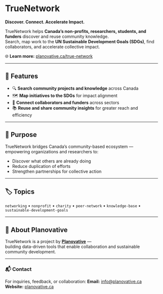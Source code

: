 # TrueNetwork

**Discover. Connect. Accelerate Impact.**

TrueNetwork helps **Canada’s non-profits, researchers, students, and funders** discover and reuse community knowledge.  
Search, map work to the **UN Sustainable Development Goals (SDGs)**, find collaborators, and accelerate collective impact.

🌐 **Learn more:** [planovative.ca/true-network](https://planovative.ca/true-network)

---

## 🚀 Features

- 🔍 **Search community projects and knowledge** across Canada  
- 🗺️ **Map initiatives to the SDGs** for impact alignment  
- 🤝 **Connect collaborators and funders** across sectors  
- 📚 **Reuse and share community insights** for greater reach and efficiency  

---

## 🧭 Purpose

TrueNetwork bridges Canada’s community-based ecosystem — empowering organizations and researchers to:
- Discover what others are already doing  
- Reduce duplication of efforts  
- Strengthen partnerships for collective action  

---

## 🏷️ Topics

`networking` • `nonprofit` • `charity` • `peer-network` • `knowledge-base` • `sustainable-development-goals`

---

## 🧩 About Planovative

TrueNetwork is a project by **[Planovative](https://planovative.ca)** —  
building data-driven tools that enable collaboration and sustainable community development.

---

### 📬 Contact

For inquiries, feedback, or collaboration:
**Email:** info@planovative.ca  
**Website:** [planovative.ca](https://planovative.ca)
